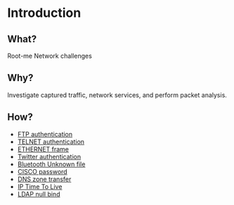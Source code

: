 # Introduction

## What?

Root-me Network challenges

## Why?

Investigate captured traffic, network services, and perform packet analysis.

## How?

* [FTP authentication](ftp-authentication.md)
* [TELNET authentication](telnet-authentication.md)
* [ETHERNET frame](ethernet-frame.md)
* [Twitter authentication](twitter-authentication.md)
* [Bluetooth Unknown file](bl-unknown-file.md)
* [CISCO password](cisco-password.md)
* [DNS zone transfer](zone-transfer.md)
* [IP Time To Live](ip-ttl.md)
* [LDAP null bind](ldap-null.md)


